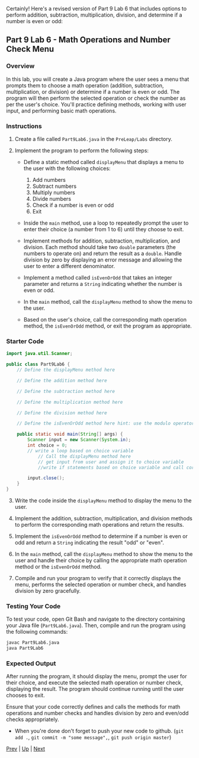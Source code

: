 Certainly! Here's a revised version of Part 9 Lab 6 that includes options to perform addition, subtraction, multiplication, division, and determine if a number is even or odd:

## Part 9 Lab 6 - Math Operations and Number Check Menu

### Overview
In this lab, you will create a Java program where the user sees a menu that prompts them to choose a math operation (addition, subtraction, multiplication, or division) or determine if a number is even or odd. The program will then perform the selected operation or check the number as per the user's choice. You'll practice defining methods, working with user input, and performing basic math operations.

### Instructions

1. Create a file called `Part9Lab6.java` in the `PreLeap/Labs` directory.

2. Implement the program to perform the following steps:

   - Define a static method called `displayMenu` that displays a menu to the user with the following choices:
     1. Add numbers
     2. Subtract numbers
     3. Multiply numbers
     4. Divide numbers
     5. Check if a number is even or odd
     6. Exit
   - Inside the `main` method, use a loop to repeatedly prompt the user to enter their choice (a number from 1 to 6) until they choose to exit.

   - Implement methods for addition, subtraction, multiplication, and division. Each method should take two `double` parameters (the numbers to operate on) and return the result as a `double`. Handle division by zero by displaying an error message and allowing the user to enter a different denominator.

   - Implement a method called `isEvenOrOdd` that takes an integer parameter and returns a `String` indicating whether the number is even or odd.

   - In the `main` method, call the `displayMenu` method to show the menu to the user.

   - Based on the user's choice, call the corresponding math operation method, the `isEvenOrOdd` method, or exit the program as appropriate.

### Starter Code
```java
import java.util.Scanner;

public class Part9Lab6 {
    // Define the displayMenu method here

    // Define the addition method here

    // Define the subtraction method here

    // Define the multiplication method here

    // Define the division method here

    // Define the isEvenOrOdd method here hint: use the modulo operator %

    public static void main(String[] args) {
        Scanner input = new Scanner(System.in);
        int choice = 0;
        // write a loop based on choice variable
            // Call the displayMenu method here
            // get input from user and assign it to choice variable
            //write if statements based on choice variable and call correct method

        input.close();
    }
}
```

3. Write the code inside the `displayMenu` method to display the menu to the user.

4. Implement the addition, subtraction, multiplication, and division methods to perform the corresponding math operations and return the results.

5. Implement the `isEvenOrOdd` method to determine if a number is even or odd and return a `String` indicating the result "odd" or "even".

6. In the `main` method, call the `displayMenu` method to show the menu to the user and handle their choice by calling the appropriate math operation method or the `isEvenOrOdd` method.

7. Compile and run your program to verify that it correctly displays the menu, performs the selected operation or number check, and handles division by zero gracefully.

### Testing Your Code

To test your code, open Git Bash and navigate to the directory containing your Java file (`Part9Lab6.java`). Then, compile and run the program using the following commands:

```bash
javac Part9Lab6.java
java Part9Lab6
```

### Expected Output

After running the program, it should display the menu, prompt the user for their choice, and execute the selected math operation or number check, displaying the result. The program should continue running until the user chooses to exit.

Ensure that your code correctly defines and calls the methods for math operations and number checks and handles division by zero and even/odd checks appropriately.

* When you're done don't forget to push your new code to github. 
    (`git add .`, `git commit -m "some message",`, `git push origin master`)

[Prev](part9labs4.md) | [Up](part9.md) | [Next](README.md)